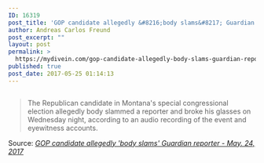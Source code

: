 ```yaml
---
ID: 16319
post_title: 'GOP candidate allegedly &#8216;body slams&#8217; Guardian reporter &#8211; May. 24, 2017'
author: Andreas Carlos Freund
post_excerpt: ""
layout: post
permalink: >
  https://mydivein.com/gop-candidate-allegedly-body-slams-guardian-reporter-may-24-2017/
published: true
post_date: 2017-05-25 01:14:13
---
```

<blockquote><a href="http://money.cnn.com/2017/05/24/media/montana-gop-greg-gianforte/index.html"><img class="alignnone size-full" src="https://mydivein.com/wp-content/uploads/2017/05/170524205015-greg-gianforte-540x304.jpg" alt="" /></a></blockquote>
<blockquote>The Republican candidate in Montana's special congressional election allegedly body slammed a reporter and broke his glasses on Wednesday night, according to an audio recording of the event and eyewitness accounts.</blockquote>
Source: <em><a href="http://money.cnn.com/2017/05/24/media/montana-gop-greg-gianforte/index.html">GOP candidate allegedly 'body slams' Guardian reporter - May. 24, 2017</a></em>
